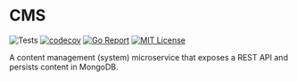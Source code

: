 # CMS

![Tests](https://github.com/YanSystems/cms/actions/workflows/tests.yml/badge.svg) [![codecov](https://codecov.io/gh/YanSystems/cms/graph/badge.svg?token=okvGgYV5UR)](https://codecov.io/gh/YanSystems/cms) [![Go Report](https://goreportcard.com/badge/YanSystems/cms)](https://goreportcard.com/report/YanSystems/cms) [![MIT License](https://img.shields.io/badge/license-MIT-blue.svg)](https://github.com/YanSystems/cms/blob/main/LICENSE)


A content management (system) microservice that exposes a REST API and persists content in MongoDB.

<!-- Test. -->
